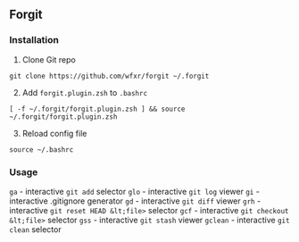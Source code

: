 ## Forgit

### Installation

1. Clone Git repo
```
git clone https://github.com/wfxr/forgit ~/.forgit
```
2. Add `forgit.plugin.zsh` to `.bashrc`
```
[ -f ~/.forgit/forgit.plugin.zsh ] && source ~/.forgit/forgit.plugin.zsh
```
3. Reload config file
```
source ~/.bashrc
```

### Usage
`ga` - interactive `git add` selector
`glo` - interactive `git log` viewer
`gi` - interactive .gitignore generator
`gd` - interactive `git diff` viewer
`grh` - interactive `git reset HEAD &lt;file>` selector
`gcf` - interactive `git checkout &lt;file>` selector
`gss` - interactive `git stash` viewer
`gclean` - interactive `git clean` selector
